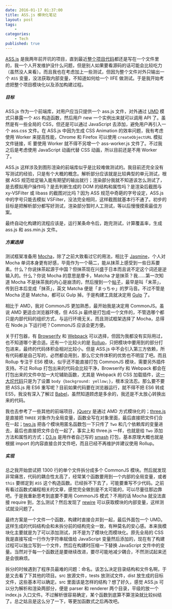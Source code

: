 ```yaml
---
date: 2016-01-17 01:37:00
title: ASS.js 模块化笔记
layout: post
tags:
    - 
categories:
    - Tech
published: true
---
```

[ASS.js](https://github.com/weizhenye/ASS) 是我两年前开坑的项目，直到最近[整个项目代码](https://github.com/weizhenye/ASS/tree/6c78269103c42eb27907f7beb5f13b9eb03bfda8)都还是写在一个文件里的，我一个人开发维护没什么问题，但是别人如果要看源码的话可能会比较吃力（虽然没人来看）。而且我也在考虑加上一些测试，但因为整个文件对外只输出一个 `ASS` 变量，没法获取内部变量，不知道如何给一个 IIFE 做测试。于是我开始考虑把整个项目模块化以及添加构建过程。

<!-- more -->

##### 目标

ASS.js 作为一个前端库，对用户应当只提供一个 ass.js 文件，对外通过 [UMD](https://github.com/umdjs/umd) 模式只暴露一个 `ASS` 构造函数，然后用户 new 一个实例出来就可以调用 API 了。虽然是有一些全局的 CSS，但还是可以通过 JavaScript 去添加，避免用户再引入一个 ass.css 文件。在 ASS.js 中因为生成 CSS Animation 的效率问题，我有考虑使用 Worker 来提高性能，Chrome 和 Firefox 可以使用 `createObjectURL` 模拟文件链接，IE 要使用 Worker 就不得不另增一个 ass-worker.js 文件了。不过我之后是考虑使用 JavaScript 动画代替 CSS 动画，所以目前还是不用 Worker 了。

ASS.js 这样涉及到图形渲染的前端库似乎是比较难做测试的。我目前还完全没有写测试的经验，只是有个大概的概念。解析部分应该就是比较典型的单元测试，根据 ASS 规范给定输入能有期望的输出就行；渲染部分我就不知道该怎么测试了，是去模拟用户操作吗？是去判断生成的 DOM 的结构和属性吗？是渲染后截图与 xy-VSFilter 或 libass 的截图对比吗？因为 ASS 规范中奇葩的字号设定，ASS.js 中的字号只能去模拟 VSFilter，没法完全相同，这样截图就基本行不通了。初步的目标是把解析部分都写好测试，渲染部分暂时人工测试，等以后慢慢摸索最佳方案。

最终自动化构建的流程应该是，运行某条命令后，跑完测试，计算覆盖率，生成 ass.js 和 ass.min.js 文件。

##### 方案选择

测试框架准备用 [Mocha](https://github.com/mochajs/mocha)，除了之前大致看过它的用法，相比于 [Jasmine](https://github.com/jasmine/jasmine)，个人对 Mocha 单词本身更有好感，毕竟作为一个萌二，能从抹茶上感受到一些日系要素。什么？你说抹茶起源于中国？但抹茶现在兴盛于日本而且说不定这个词还是逆输入的。什么？你说 Mocha 的意思是摩卡，Matcha 才是抹茶？我……第一次知道 Mocha 不是抹茶我的内心是崩溃的，然后搜到一个[帖子](http://www.douban.com/group/topic/12455303/)，最早是叫「末茶」，传到日本后变成「<span lang="ja">抹茶</span>」，英文 Matcha 便是「<span lang="ja">まっちゃ</span>」的罗马音。不过不管是 Mocha 还是 Matcha，都可以 Gulp 掉。于是构建工具就决定用 [Gulp](https://github.com/gulpjs/gulp) 了。

相比于 AMD，我对 CommonJS 更加熟悉，最开始我是决定用 CommonJS。虽说 AMD 更适合浏览器环境，但 ASS.js 最终是打包成一个文件的，不管选哪个都只是内部代码的组织方式，与运行环境无关。而且测试框架选择了 Mocha，总得在 Node.js 下运行吧？CommonJS 应该会更方便。

关于打包器，有 [Browserify](https://github.com/substack/node-browserify) 和 [Webpack](https://github.com/webpack/webpack) 可以选择，但因为我都没有实际用过，也不知道哪个更合适。还有一个比较火的是 [Rollup](https://github.com/rollup/rollup)，只把模块中要用到的部分打包进来，最终的代码体积会相对比较小。但是 ASS.js 中不会引入第三方依赖，所有代码都是自己写的，必然都会用到，那么它文件体积的优势也不明显了吧。而且 Rollup 专注于 ES6 模块，似乎还不能直接打包 CommonJS 模块，需要另外插件支持。不过 Rollup 打包出来的代码会比较干净，Browserify 和 Webpack 都会在打包出来的文件中加一大坨辅助函数，尤其是 Webpack 的 CSS 加载插件，这[一大坨代码](https://webpack.github.io/docs/tutorials/getting-started/first-loader/bundle.js)只是为了设置 `body {background: yellow;}`，根本没法忍。那么要不要把 ASS.js 用 ES6 重写呢？目前如果代码要在浏览器运行，就不得不把 ES6 转成 ES5，我没有深入了解过 [Babel](https://github.com/babel/babel)，虽然知道顾虑是多余的，我还是不太放心转换出来的代码。

我也去参考了一些其他的前端项目，[jQuery](https://github.com/jquery/jquery) 是通过 AMD 方式模块化的；[three.js](https://github.com/mrdoob/three.js) 是直接把 `THREE` 对象作为全局变量，函数全写在对象里面，最后直接把文件们合在一起；[two.js](https://github.com/jonobr1/two.js) 把各个模块用匿名函数包一下只传了 `Two` 和几个依赖库的变量进去，最后也直接把文件合在一起了，事实上和 three.js 一样，也就是给 `Two` 添加方法和属性的方式；[D3.js](https://github.com/mbostock/d3) 是用作者自己写的 [smash](https://github.com/mbostock/smash) 打包，基本原理大概也就是根据 import 的内容直接合并文件吧，而且已经不再维护并建议使用 Rollup。

##### 实现

总之我开始尝试把 1300 行的单个文件拆分成多个 CommonJS 模块。然后就发现非常痛苦，代码的耦合性太高了，经常某个函数要用到一个内部的全局变量，或者 `this` 要绑定到 `ASS` 这个构造函数。已经拆不下去了，可能要重写不少代码。之前有看过函数式编程相关的文章，感觉完全做到是不太可能的，可以尽量往那边靠吧。于是我重新思考到底要不要用 CommonJS 模式？不用的话 Mocha 就没法直接 require 到，怎么测试？然后发现了 [rewire](https://github.com/jhnns/rewire) 可以获取模块的内部变量，这样测试就没问题了。

最终方案是一个文件一个函数，构建时直接合并到一起，最后外面包一个 UMD。这样生成的代码结构会和未拆分前的结构完全一致，有种莫名的安心感。本来我模块化主要就是为了可以添加测试，并不是为了模块化而模块化。原先全局的 CSS 我是直接写成一行作为字符串赋值给 JavaScript 变量然后添加的，现在有了构建过程可以独立写到一个文件，然后在构建时压缩一下替换 JavaScript 文件中的变量。当然对于每一个函数还是要继续改进，要尽可能地减少耦合，不然测试起来还是会很麻烦。

拆分的时候遇到了程序员最难的问题：命名。该怎么决定目录结构和文件名啊，于是又去看了下其他的项目。src 放源文件，tests 放测试文件，dist 放生成的目标文件，这些基本可以确定。src 里面该是怎样的结构？想了好久，感觉 ASS.js 可以分为解析和渲染两部分，便是 parser 和 renderer 两个目录，平级的放一个 index.js 入口文件。不过解析很容易确定，某个函数到底算不算渲染就比较纠结了。总之姑且是这么分了一下，等更加函数式之后再改吧。
